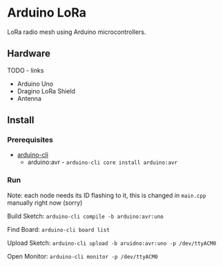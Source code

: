# Arduino LoRa

LoRa radio mesh using Arduino microcontrollers.

## Hardware

TODO - links

* Arduino Uno
* Dragino LoRa Shield
* Antenna

## Install

### Prerequisites

* [arduino-cli](https://arduino.github.io/arduino-cli/0.32/installation/)
  * arduino:avr - `arduino-cli core install arduino:avr`

### Run

Note: each node needs its ID flashing to it, this is changed in `main.cpp` manually right now (sorry)

Build Sketch:
`arduino-cli compile -b arduino:avr:uno`

Find Board:
`arduino-cli board list`

Upload Sketch:
`arduino-cli upload -b aruidno:avr:uno -p /dev/ttyACM0`

Open Monitor:
`arduino-cli monitor -p /dev/ttyACM0`

